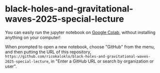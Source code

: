 # black-holes-and-gravitational-waves-2025-special-lecture

You can easily run the jupyter notebook on [Google Colab](https://colab.research.google.com), without installing anything on your computer!

When prompted to open a new notebook, choose "GitHub" from the menu, and then putting the URL of this repository, `https://github.com/ricokaloklo/black-holes-and-gravitational-waves-2025-special-lecture`, in "Enter a GitHub URL or search by organization or user".
